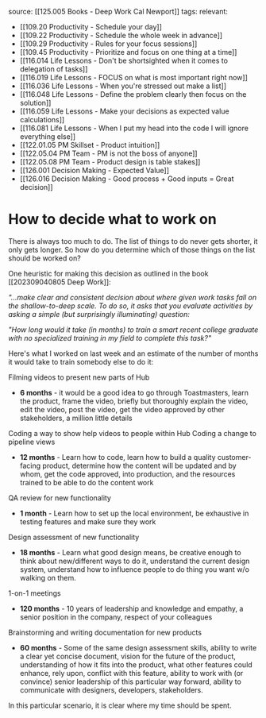 source: [[125.005 Books - Deep Work Cal Newport]]
tags:
relevant:
- [[109.20 Productivity - Schedule your day]]
- [[109.22 Productivity - Schedule the whole week in advance]]
- [[109.29 Productivity - Rules for your focus sessions]]
- [[109.45 Productivity - Prioritize and focus on one thing at a time]]
- [[116.014 Life Lessons - Don't be shortsighted when it comes to delegation of tasks]]
- [[116.019 Life Lessons - FOCUS on what is most important right now]]
- [[116.036 Life Lessons - When you're stressed out make a list]]
- [[116.048 Life Lessons - Define the problem clearly then focus on the solution]]
- [[116.059 Life Lessons - Make your decisions as expected value calculations]]
- [[116.081 Life Lessons - When I put my head into the code I will ignore everything else]]
- [[122.01.05 PM Skillset - Product intuition]]
- [[122.05.04 PM Team - PM is not the boss of anyone]]
- [[122.05.08 PM Team - Product design is table stakes]]
- [[126.001 Decision Making - Expected Value]]
- [[126.016 Decision Making - Good process + Good inputs = Great decision]]

# How to decide what to work on

There is always too much to do. The list of things to do never gets shorter, it only gets longer. So how do you determine which of those things on the list should be worked on? 

One heuristic for making this decision as outlined in the book [[202309040805 Deep Work]]:

_"...make clear and consistent decision about where given work tasks fall on the shallow-to-deep scale. To do so, it asks that you evaluate activities by asking a simple (but surprisingly illuminating) question:_

_"How long would it take (in months) to train a smart recent college graduate with no specialized training in my field to complete this task?"_

Here's what I worked on last week and an estimate of the number of months it would take to train somebody else to do it:

Filming videos to present new parts of Hub
- **6 months** - it would be a good idea to go through Toastmasters, learn the product, frame the video, briefly but thoroughly explain the video, edit the video, post the video, get the video approved by other stakeholders, a million little details

Coding a way to show help videos to people within Hub
Coding a change to pipeline views
- **12 months** - Learn how to code, learn how to build a quality customer-facing product, determine how the content will be updated and by whom, get the code approved, into production, and the resources trained to be able to do the content work

QA review for new functionality
- **1 month** - Learn how to set up the local environment, be exhaustive in testing features and make sure they work

Design assessment of new functionality
- **18 months** - Learn what good design means, be creative enough to think about new/different ways to do it, understand the current design system, understand how to influence people to do thing you want w/o walking on them.

1-on-1 meetings
- **120 months** - 10 years of leadership and knowledge and empathy, a senior position in the company, respect of your colleagues

Brainstorming and writing documentation for new products
- **60 months** - Some of the same design assessment skills, ability to write a clear yet concise document, vision for the future of the product, understanding of how it fits into the product, what other features could enhance, rely upon, conflict with this feature, ability to work with (or convince) senior leadership of this particular way forward, ability to communicate with designers, developers, stakeholders.

In this particular scenario, it is clear where my time should be spent.


